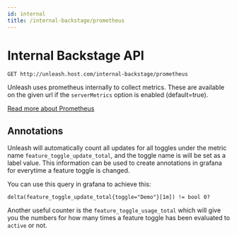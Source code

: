 ```yaml
---
id: internal
title: /internal-backstage/prometheus
---
```


# Internal Backstage API

`GET http://unleash.host.com/internal-backstage/prometheus`

Unleash uses prometheus internally to collect metrics. These are available on the given url if the `serverMetrics` option is enabled (default=true).

[Read more about Prometheus](https://prometheus.io/)

## Annotations

Unleash will automatically count all updates for all toggles under the metric name `feature_toggle_update_total`, and the toggle name is will be set as a label value. This information can be used to create annotations in grafana for everytime a feature toggle is changed.

You can use this query in grafana to achieve this:

```
delta(feature_toggle_update_total{toggle="Demo"}[1m]) != bool 0?
```

Another useful counter is the `feature_toggle_usage_total` which will give you the numbers for how many times a feature toggle has been evaluated to `active` or not.
